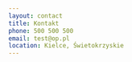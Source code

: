 ```yaml
---
layout: contact
title: Kontakt
phone: 500 500 500
email: test@op.pl
location: Kielce, Świetokrzyskie
---
```


